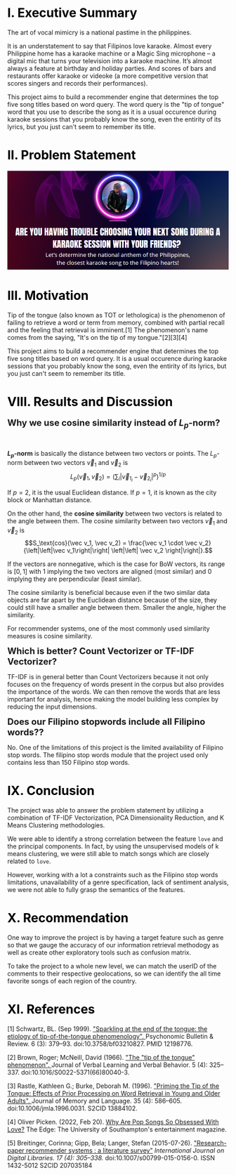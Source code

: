 <h1 style="color:#000000">I. Executive Summary</h1>

The art of vocal mimicry is a national pastime in the philippines.

It is an understatement to say that Filipinos love karaoke. Almost every Philippine home has a karaoke machine or a Magic Sing microphone – a digital mic that turns your television into a karaoke machine. It’s almost always a feature at birthday and holiday parties. And scores of bars and restaurants offer karaoke or videoke (a more competitive version that scores singers and records their performances).

This project aims to build a recommender engine that determines the top five song titles based on word query. The word query is the "tip of tongue" word that you use to describe the song as it is a usual occurence during karaoke sessions that you probably know the song, even the entirity of its lyrics, but you just can't seem to remember its title. 

<h1 style="color:#000000">II. Problem Statement</h1>

<center><img src="problem-statement-2.png"/></center>

<h1 style="color:#000000">III. Motivation</h1>

Tip of the tongue (also known as TOT or lethologica) is the phenomenon of failing to retrieve a word or term from memory, combined with partial recall and the feeling that retrieval is imminent.[1] The phenomenon's name comes from the saying, "It's on the tip of my tongue."[2][3][4]

This project aims to build a recommender engine that determines the top five song titles based on word query. It is a usual occurence during karaoke sessions that you probably know the song, even the entirity of its lyrics, but you just can't seem to remember its title. 

<h1 style="color:#000000">VIII. Results and Discussion</h1>

<span style="font-size: 20px"><b>Why we use cosine similarity instead of $L_p$-norm?</b><p>&nbsp; </p> </span>

**$L_p$-norm** is basically the distance between two vectors or points. The $L_p$-norm between two vectors $\vec v_1$ and $\vec v_2$ is
$$L_p(\vec v_1, \vec v_2) = \left(\sum_i \left| \vec v_{1_i} - \vec v_{2_i} \right|^p \right)^{1/p}$$

If $p=2$, it is the usual Euclidean distance. If $p=1$, it is known as the city block or Manhattan distance.

On the other hand, the **cosine similarity** between two vectors is related to the angle between them. The cosine similarity between two vectors $\vec v_1$ and $\vec v_2$ is
$$S_\text{cos}(\vec v_1, \vec v_2) = \frac{\vec v_1 \cdot \vec v_2}{\left|\left|\vec v_1\right|\right| \left|\left| \vec v_2 \right|\right|}.$$


If the vectors are nonnegative, which is the case for BoW vectors, its range is $[0,1]$ with 1 implying the two vectors are aligned (most similar) and 0 implying they are perpendicular (least similar).

The cosine similarity is beneficial because even if the two similar data objects are far apart by the Euclidean distance because of the size, they could still have a smaller angle between them. Smaller the angle, higher the similarity.

For recommender systems, one of the most commonly used similarity measures is cosine similarity.

<span style="font-size: 20px"><b>Which is better? Count Vectorizer or TF-IDF Vectorizer?</b></span>

TF-IDF is in general better than Count Vectorizers because it not only focuses on the frequency of words present in the corpus but also provides the importance of the words. We can then remove the words that are less important for analysis, hence making the model building less complex by reducing the input dimensions.
    
<span style="font-size: 20px"><b>Does our Filipino stopwords include all Filipino words??</b></span>

No. One of the limitations of this project is the limited availability of Filipino stop words. The filipino stop words module that the project used only contains less than 150 Filipino stop words.
    
<h1 style="color:#000000">IX. Conclusion</h1>

The project was able to answer the problem statement by utilizing a combination of TF-IDF Vectorization, PCA Dimensionality Reduction, and K Means Clustering methodologies. 

We were able to identify a strong correlation between the feature `love` and the principal components. In fact, by using the unsupervised models of k means clustering, we were still able to match songs which are closely related to `love`.

However, working with a lot a constraints such as the Filipino stop words limitations, unavailability of a genre specification, lack of sentiment analysis, we were not able to fully grasp the semantics of the features.

<h1 style="color:#000000">X. Recommendation</h1>

One way to improve the project is by having a target feature such as genre so that we gauge the accuracy of our information retrieval methodogy as well as create other exploratory tools such as confusion matrix.

To take the project to a whole new level, we can match the userID of the comments to their respective geolocations, so we can identify the all time favorite songs of each region of the country.

<h1 style="color:#000000">XI. References</h1>

[1] Schwartz, BL. (Sep 1999). <a id="ref2" href="https://link.springer.com/article/10.3758/BF03210827.">"Sparkling at the end of the tongue: the etiology of tip-of-the-tongue phenomenology". </a> Psychonomic Bulletin & Review. 6 (3): 379–93. doi:10.3758/bf03210827. PMID 12198776.
 
[2] Brown, Roger; McNeill, David (1966). <a id="ref2" href="https://www.sciencedirect.com/science/article/abs/pii/S0022537166800403?via%3Dihub.">"The "tip of the tongue" phenomenon". </a> Journal of Verbal Learning and Verbal Behavior. 5 (4): 325–337. doi:10.1016/S0022-5371(66)80040-3.
 
[3] Rastle, Kathleen G.; Burke, Deborah M. (1996). <a id="ref2" href="https://www.sciencedirect.com/science/article/abs/pii/S0749596X96900315?via%3Dihub.">"Priming the Tip of the Tongue: Effects of Prior Processing on Word Retrieval in Young and Older Adults". </a> Journal of Memory and Language. 35 (4): 586–605. doi:10.1006/jmla.1996.0031. S2CID 13884102.

[4] Oliver Picken. (2022, Feb 20). <a id="ref2" href="https://www.theedgesusu.co.uk/records/2022/02/20/why-are-pop-songs-so-obsessed-with-love/."> Why Are Pop Songs So Obsessed With Love?</a> The Edge: The University of Southampton's entertainment magazine.

[5] Breitinger, Corinna; Gipp, Bela; Langer, Stefan (2015-07-26). <a id="ref2" href="https://link.springer.com/article/10.1007/s00799-015-0156-0.">"Research-paper recommender systems : a literature survey"</a> <i>International Journal on Digital Libraries. 17 (4): 305–338.</i> doi:10.1007/s00799-015-0156-0. ISSN 1432-5012 S2CID 207035184

